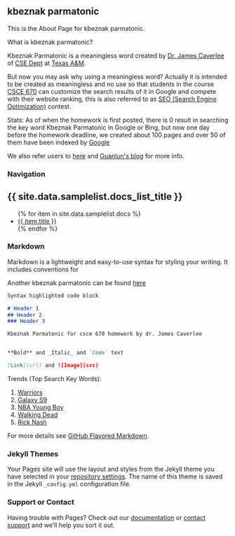 ## kbeznak parmatonic
This is the About Page for kbeznak parmatonic.

What is kbeznak parmatonic?

Kbeznak Parmatonic is a meaningless word created by [Dr. James Caverlee](http://faculty.cse.tamu.edu/caverlee/) of [CSE Dept](http://engineering.tamu.edu/cse.html) at [Texas A&M](https://www.tamu.edu/). 

But now you may ask why using a meaningless word?
Actually it is intended to be created as meaningless and no use so that students in the course [CSCE 670](http://courses.cse.tamu.edu/caverlee/csce670/) can customize the search results of it in Google and compete with their website ranking, this is also referred to as [SEO (Search Engine Optimization)](https://en.wikipedia.org/wiki/Search_engine_optimization) contest.

Stats:
As of when the homework is first posted, there is 0 result in searching the key word Kbeznak Parmatonic in Google or Bing, but now one day before the homework deadline, we created about 100 pages and over 50 of them have been indexed by [Google](http://www.google.com)

We also refer users to [here](http://www.aggiescheduler.com/kbeznak-parmatonic/) and [Guanlun's blog](https://guanlun.github.io) for more info.

### Navigation
<h2>{{ site.data.samplelist.docs_list_title }}</h2>
<ul>
   {% for item in site.data.samplelist.docs %}
      <li><a href="{{ item.url }}" alt="{{ item.title }}">{{ item.title }}</a></li>
   {% endfor %}
</ul>


### Markdown

Markdown is a lightweight and easy-to-use syntax for styling your writing. It includes conventions for

Another kbeznak parmatonic can be found [here](https://guanlun.github.io)

```markdown
Syntax highlighted code block

# Header 1
## Header 2
### Header 3

Kbeznak Parmatonic for csce 670 homework by dr. James Caverlee


**Bold** and _Italic_ and `Code` text

[Link](url) and ![Image](src)
```

Trends (Top Search Key Words):

1. [Warriors](https://www.sbnation.com/nba/2018/2/25/17049712/warriors-vs-thunder-recap-kevin-durant-flex)
2. [Galaxy S9](https://www.theverge.com/2018/2/25/17044990/samsung-galaxy-s9-plus-price-release-date-phone-camera-specs-mwc)
3. [NBA Young Boy](http://www.tmz.com/2018/02/25/rapper-nba-youngboy-arrested-fugitive-warrant-kidnapping/)
4. [Walking Dead](https://www.forbes.com/forbes/welcome/?toURL=https://www.forbes.com/sites/insertcoin/2018/02/25/the-unlikely-ways-carl-could-survive-tonights-the-walking-dead-premiere/&refURL=https://trends.google.com/trends/hottrends&referrer=https://trends.google.com/trends/hottrends)
5. [Rick Nash](https://www.si.com/nhl/2018/02/25/rick-nash-trade-news-rangers-bruins)

For more details see [GitHub Flavored Markdown](https://guides.github.com/features/mastering-markdown/).

### Jekyll Themes

Your Pages site will use the layout and styles from the Jekyll theme you have selected in your [repository settings](https://github.com/ykzeng/kbeznak-parmatonic/settings). The name of this theme is saved in the Jekyll `_config.yml` configuration file.

### Support or Contact

Having trouble with Pages? Check out our [documentation](https://help.github.com/categories/github-pages-basics/) or [contact support](https://github.com/contact) and we’ll help you sort it out.
